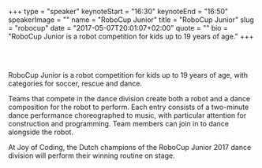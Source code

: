 +++
type         = "speaker"
keynoteStart = "16:30"
keynoteEnd   = "16:50"
speakerImage = ""
name         = "RoboCup Junior"
title        = "RoboCup Junior"
slug         = "robocup"
date         = "2017-05-07T20:01:07+02:00"
quote        = ""
bio          = "RoboCup Junior is a robot competition for kids up to 19 years of age."
+++

<br/>
<br/>

RoboCup Junior is a robot competition for kids up to 19 years of age, with categories for soccer, rescue and dance.

Teams that compete in the dance division create both a robot and a dance composition for the robot to perform.
Each entry consists of a two-minute dance performance choreographed to music, with particular attention for construction and programming.
Team members can join in to dance alongside the robot.

At Joy of Coding, the Dutch champions of the RoboCup Junior 2017 dance division will perform their winning routine on stage.
